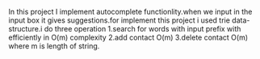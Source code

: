 In this project I implement autocomplete functionlity.when we input in the input box it gives suggestions.for implement this project i used trie data-structure.i do three operation 1.search for words with input prefix with efficiently in O(m) complexity 2.add contact O(m) 3.delete contact O(m) where m is length of string.
